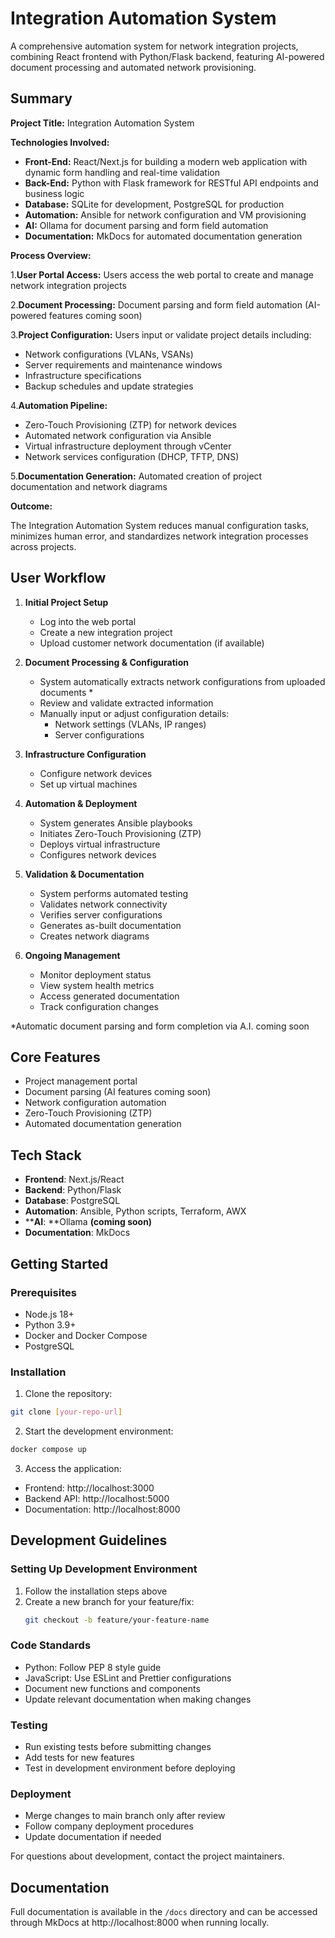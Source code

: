 # Integration Automation System

A comprehensive automation system for network integration projects, combining React frontend with Python/Flask backend, featuring AI-powered document processing and automated network provisioning.

## Summary

**Project Title:** Integration Automation System

**Technologies Involved:**

- **Front-End:** React/Next.js for building a modern web application with dynamic form handling and real-time validation
- **Back-End:** Python with Flask framework for RESTful API endpoints and business logic
- **Database:** SQLite for development, PostgreSQL for production
- **Automation:** Ansible for network configuration and VM provisioning
- **AI:** Ollama for document parsing and form field automation
- **Documentation:** MkDocs for automated documentation generation

**Process Overview:**

1.**User Portal Access:** Users access the web portal to create and manage network integration projects

2.**Document Processing:** Document parsing and form field automation (AI-powered features coming soon)

3.**Project Configuration:** Users input or validate project details including:

- Network configurations (VLANs, VSANs)
- Server requirements and maintenance windows
- Infrastructure specifications
- Backup schedules and update strategies

4.**Automation Pipeline:**

- Zero-Touch Provisioning (ZTP) for network devices
- Automated network configuration via Ansible
- Virtual infrastructure deployment through vCenter
- Network services configuration (DHCP, TFTP, DNS)

5.**Documentation Generation:** Automated creation of project documentation and network diagrams

**Outcome:**

The Integration Automation System reduces manual configuration tasks, minimizes human error, and standardizes network integration processes across projects.


## User Workflow

1. **Initial Project Setup**

   - Log into the web portal
   - Create a new integration project
   - Upload customer network documentation (if available)
2. **Document Processing & Configuration**

   - System automatically extracts network configurations from uploaded documents *
   - Review and validate extracted information
   - Manually input or adjust configuration details:
     * Network settings (VLANs, IP ranges)
     * Server configurations
3. **Infrastructure Configuration**

   - Configure network devices
   - Set up virtual machines
4. **Automation & Deployment**

   - System generates Ansible playbooks
   - Initiates Zero-Touch Provisioning (ZTP)
   - Deploys virtual infrastructure
   - Configures network devices
5. **Validation & Documentation**

   - System performs automated testing
   - Validates network connectivity
   - Verifies server configurations
   - Generates as-built documentation
   - Creates network diagrams
6. **Ongoing Management**

   - Monitor deployment status
   - View system health metrics
   - Access generated documentation
   - Track configuration changes

*Automatic document parsing and form completion via A.I. coming soon

## Core Features

- Project management portal
- Document parsing (AI features coming soon)
- Network configuration automation
- Zero-Touch Provisioning (ZTP)
- Automated documentation generation

## Tech Stack

- **Frontend**: Next.js/React
- **Backend**: Python/Flask
- **Database**: PostgreSQL
- **Automation**: Ansible, Python scripts, Terraform, AWX
- ****AI**: **Ollama **(coming soon)**
- **Documentation**: MkDocs

## Getting Started

### Prerequisites

- Node.js 18+
- Python 3.9+
- Docker and Docker Compose
- PostgreSQL

### Installation

1. Clone the repository:

```bash
git clone [your-repo-url]
```

2. Start the development environment:

```bash
docker compose up
```

3. Access the application:

- Frontend: http://localhost:3000
- Backend API: http://localhost:5000
- Documentation: http://localhost:8000

## Development Guidelines

### Setting Up Development Environment

1. Follow the installation steps above
2. Create a new branch for your feature/fix:
   ```bash
   git checkout -b feature/your-feature-name
   ```

### Code Standards

- Python: Follow PEP 8 style guide
- JavaScript: Use ESLint and Prettier configurations
- Document new functions and components
- Update relevant documentation when making changes

### Testing

- Run existing tests before submitting changes
- Add tests for new features
- Test in development environment before deploying

### Deployment

- Merge changes to main branch only after review
- Follow company deployment procedures
- Update documentation if needed

For questions about development, contact the project maintainers.

## Documentation

Full documentation is available in the `/docs` directory and can be accessed through MkDocs at http://localhost:8000 when running locally.
